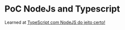 # PoC NodeJs and Typescript

Learned at [TypeScript com NodeJS do jeito certo!](https://www.youtube.com/watch?v=aTf8QTjw4RE)